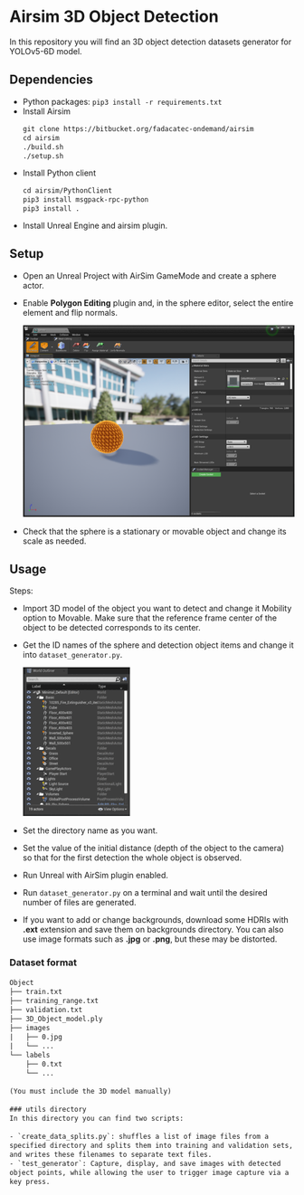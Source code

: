 # Airsim 3D Object Detection
In this repository you will find an 3D object detection datasets generator for YOLOv5-6D model.  

## Dependencies

- Python packages: `pip3 install -r requirements.txt`
- Install Airsim  
    ```
    git clone https://bitbucket.org/fadacatec-ondemand/airsim
    cd airsim
    ./build.sh
    ./setup.sh   
    ```
- Install Python client
    ```
    cd airsim/PythonClient
    pip3 install msgpack-rpc-python
    pip3 install .
    ```
- Install Unreal Engine and airsim plugin. 

## Setup  
- Open an Unreal Project with AirSim GameMode and create a sphere actor. 
- Enable **Polygon Editing** plugin and, in the sphere editor, select the entire element and flip normals.

    ![image](.doc/sphere_edit.png)

- Check that the sphere is a stationary or movable object and change its scale as needed. 

## Usage
Steps:

- Import 3D model of the object you want to detect and change it Mobility option to Movable. Make sure that the reference frame center of the object to be detected corresponds to its center.  
- Get the ID names of the sphere and detection object items and change it into `dataset_generator.py`.

    ![image](.doc/id_name.gif)

- Set the directory name as you want. 
- Set the value of the initial distance (depth of the object to the camera) so that for the first detection the whole object is observed. 
- Run Unreal with AirSim plugin enabled.  
- Run `dataset_generator.py` on a terminal and wait until the desired number of files are generated.  
- If you want to add or change backgrounds, download some HDRIs with **.ext** extension and save them on backgrounds directory. You can also use image formats such as **.jpg** or **.png**, but these may be distorted.  

### Dataset format
```
Object
├── train.txt
├── training_range.txt
├── validation.txt
├── 3D_Object_model.ply
├── images
|   ├── 0.jpg
|   └── ...
└── labels
    ├── 0.txt
    └── ...

(You must include the 3D model manually)

### utils directory
In this directory you can find two scripts: 

- `create_data_splits.py`: shuffles a list of image files from a specified directory and splits them into training and validation sets, and writes these filenames to separate text files. 
- `test_generator`: Capture, display, and save images with detected object points, while allowing the user to trigger image capture via a key press. 